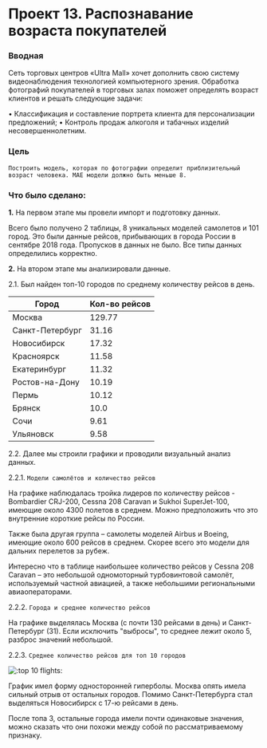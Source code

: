# Проект 13. Распознавание возраста покупателей

### Вводная 
Сеть торговых центров «Ultra Mall» хочет дополнить свою систему видеонаблюдения технологией компьютерного зрения. Обработка фотографий покупателей в торговых залах поможет определять возраст клиентов и решать следующие задачи:

• Классификация и составление портрета клиента для персонализации предложений;
• Контроль продаж алкоголя и табачных изделий несовершеннолетним. 

### Цель

    Построить модель, которая по фотографии определит приблизительный возраст человека. MAE модели должно быть меньше 8.



### Что было сделано:

**1.** На первом этапе мы провели импорт и подготовку данных.

Всего было получено 2 таблицы, 8 уникальных моделей самолетов и 101 город. Это были данные рейсов, прибывающих в города России в сентябре 2018 года. Пропусков в данных не было. Все типы данных определились корректно.

**2.** На втором этапе мы анализировали данные.  

2.1. Был найден топ-10 городов по среднему количеству рейсов в день.


| Город           | Кол-во рейсов |
| --------------- | ------------- |
| Москва          | 129.77        |
| Санкт-Петербург | 31.16         |
| Новосибирск     | 17.32         |
| Красноярск      | 11.58         |
| Екатеринбург    | 11.32         |
| Ростов-на-Дону  | 10.19         |
| Пермь           | 10.12         |
| Брянск          | 10.0          |
| Сочи            | 9.61          |
| Ульяновск       | 9.58          |


2.2. Далее мы строили графики и проводили визуальный анализ данных.

2.2.1. `Модели самолётов и количество рейсов`

На графике наблюдалась тройка лидеров по количеству рейсов - Bombardier CRJ-200, Cessna 208 Caravan и Sukhoi SuperJet-100, имеющие около 4300 полетов в среднем. Можно предположить что это внутренние короткие рейсы по России.

Также была другая группа – самолеты моделей Airbus и Boeing, имеющие около 600 рейсов в среднем. Скорее всего это модели для дальних перелетов за рубеж.

Интересно что в таблице наибольшее количество рейсов у Cessna 208 Caravan – это небольшой одномоторный турбовинтовой самолёт, используемый частной авиацией, а также небольшими региональными авиаоператорами.

2.2.2. `Города и среднее количество рейсов`

На графике выделялась Москва (с почти 130 рейсами в день) и Санкт-Петербург (31). Если исключить "выбросы", то среднее лежит около 5, разброс значений небольшой.

2.2.3.  `Среднее количество рейсов для топ 10 городов`

<img src="https://i.imgur.com/NTI72h6.png" alt=":top 10 flights:" width="" height="" />

График имел форму односторонней гиперболы. Москва опять имела сильный отрыв от остальных городов. Помимо Санкт-Петербурга стал выделяться Новосибирск с 17-ю рейсами в день.

После топа 3, остальные города имели почти одинаковые значения, можно сказать что они похожи между собой по рассматриваемому признаку.
